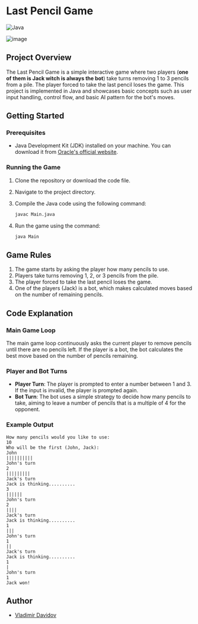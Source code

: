 # Last Pencil Game

![Java](https://img.shields.io/badge/Java-ED8B00?style=for-the-badge&logo=java&logoColor=white)

![image](https://github.com/user-attachments/assets/dee7fcc5-52f7-4039-ae23-033c419b35ed)


## Project Overview

The Last Pencil Game is a simple interactive game where two players (**one of them is Jack witch is always the bot**) take turns removing 1 to 3 pencils from a pile. The player forced to take the last pencil loses the game. This project is implemented in Java and showcases basic concepts such as user input handling, control flow, and basic AI pattern for the bot's moves.

## Getting Started

### Prerequisites

- Java Development Kit (JDK) installed on your machine. You can download it from [Oracle's official website](https://www.oracle.com/java/technologies/javase-downloads.html).

### Running the Game

1. Clone the repository or download the code file.
2. Navigate to the project directory.
3. Compile the Java code using the following command:

    ```sh
    javac Main.java
    ```

4. Run the game using the command:

    ```sh
    java Main
    ```

## Game Rules

1. The game starts by asking the player how many pencils to use.
2. Players take turns removing 1, 2, or 3 pencils from the pile.
3. The player forced to take the last pencil loses the game.
4. One of the players (Jack) is a bot, which makes calculated moves based on the number of remaining pencils.

## Code Explanation

### Main Game Loop

The main game loop continuously asks the current player to remove pencils until there are no pencils left. If the player is a bot, the bot calculates the best move based on the number of pencils remaining.

### Player and Bot Turns

- **Player Turn**: The player is prompted to enter a number between 1 and 3. If the input is invalid, the player is prompted again.
- **Bot Turn**: The bot uses a simple strategy to decide how many pencils to take, aiming to leave a number of pencils that is a multiple of 4 for the opponent.

### Example Output

```
How many pencils would you like to use:
10
Who will be the first (John, Jack):
John
||||||||||
John's turn
2
|||||||||
Jack's turn
Jack is thinking..........
3
||||||
John's turn
2
||||
Jack's turn
Jack is thinking..........
1
|||
John's turn
1
||
Jack's turn
Jack is thinking..........
1
|
John's turn
1
Jack won!
```

## Author

- [Vladimir Davidov](https://github.com/v-dav)
